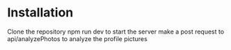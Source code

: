 # Installation
Clone the repository
npm run dev to start the server
make a post request to api/analyzePhotos to analyze the profile pictures
